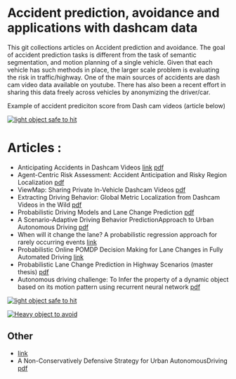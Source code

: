 # Accident prediction, avoidance and applications with dashcam data
This git collections articles on Accident prediction and avoidance. The goal of accident prediction tasks is different from the task of semantic segmentation, and motion planning of a single vehicle. Given that each vehicle has such methods in place, the larger scale problem is evaluating the risk in traffic/highway. One of the main sources of accidents are dash cam video data available on youtube. There has also been a recent effort in sharing this data freely across vehicles by anonymizing the driver/car.

Example of accident prediciton score from Dash cam videos (article below)

[![light object safe to hit](http://img.youtube.com/vi/hjD2-oJRFxQ/0.jpg)](https://www.youtube.com/watch?v=hjD2-oJRFxQ "Anticipating accidents in Dashcam Videos")

# Articles : 
- Anticipating Accidents in Dashcam Videos [link](http://aliensunmin.github.io/project/dashcam/) [pdf](https://drive.google.com/file/d/0ByuDEGFYmWsbNkVxcUxhdDRVRkU/view)
- Agent-Centric Risk Assessment: Accident Anticipation and Risky Region Localization [pdf](https://arxiv.org/abs/1705.06560)
- ViewMap: Sharing Private In-Vehicle Dashcam Videos [pdf](https://www.usenix.org/system/files/conference/nsdi17/nsdi17-kim-minho.pdf)
- Extracting Driving Behavior: Global Metric Localization from Dashcam Videos in the Wild [pdf](https://drive.google.com/file/d/0BwnNpEkbccm_OEJoWUhGTl8xZzg/view)
- Probabilistic Driving Models and Lane Change Prediction [pdf](https://pdfs.semanticscholar.org/8828/9c2693bed59377a58a9b964e10fa44b66172.pdf?_ga=2.262875081.494785159.1499726914-715348362.1490227835)
- A Scenario-Adaptive Driving Behavior PredictionApproach to Urban Autonomous Driving [pdf](www.mdpi.com/2076-3417/7/4/426/pdf)
- When will it change the lane? A probabilistic regression approach for rarely occurring events [link](http://ieeexplore.ieee.org/document/7225907/)
- Probabilistic Online POMDP Decision Making for Lane Changes in Fully Automated Driving [link](https://www.ifr.ing.tu-bs.de/static/files/forschung/papers/download_pdf.php?id=739)
- Probabilistic Lane Change Prediction in Highway Scenarios (master thesis) [pdf](http://www.diva-portal.org/smash/get/diva2:450863/ATTACHMENT01)
- Autonomous driving challenge: To Infer the property of a dynamic object based on its motion pattern using recurrent neural network [pdf](https://arxiv.org/abs/1609.00361)

[![light object safe to hit](http://img.youtube.com/vi/bIm-ffb-SKs/0.jpg)](https://www.youtube.com/watch?v=bIm-ffb-SKs "light object safe to hit")


[![Heavy object to avoid](http://img.youtube.com/vi/dByja-adlDY/0.jpg)](https://www.youtube.com/watch?v=dByja-adlDY&feature=youtu.be&t=24 "Heavy object to avoid")



## Other
- [link](https://www.hindawi.com/journals/ijvt/2016/6952791/)
- A Non-Conservatively Defensive Strategy for Urban AutonomousDriving [pdf](http://www.me.berkeley.edu/~cliu/files/itsc16.pdf)
